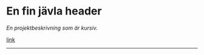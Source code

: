 
# En fin jävla header 

*En projektbeskrivning som är kursiv.*



[link](https://www.example.com/my%20great%20page)

---
